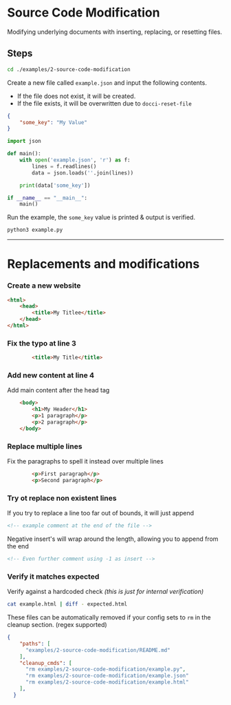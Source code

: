 # Source Code Modification

Modifying underlying documents with inserting, replacing, or resetting files.

## Steps

```bash docci-ignore
cd ./examples/2-source-code-modification
```

Create a new file called `example.json` and input the following contents.
- If the file does not exist, it will be created.
- If the file exists, it will be overwritten due to `docci-reset-file`

```json title=example.json docci-reset-file
{
    "some_key": "My Value"
}
```

```python title=example.py docci-reset-file
import json

def main():
    with open('example.json', 'r') as f:
        lines = f.readlines()
        data = json.loads(''.join(lines))

    print(data['some_key'])

if __name__ == "__main__":
    main()
```

Run the example, the `some_key` value is printed & output is verified.

```bash docci-output-contains="My Value"
python3 example.py
```

---

# Replacements and modifications

### Create a new website

```html title=example.html docci-reset-file
<html>
    <head>
        <title>My Titlee</title>
    </head>
</html>
```

### Fix the typo at line 3

```html title=example.html docci-line-replace=3
        <title>My Title</title>
```

### Add new content at line 4

Add main content after the head tag

```html title=example.html docci-line-insert=4
    <body>
        <h1>My Header</h1>
        <p>1 paragraph</p>
        <p>2 paragraph</p>
    </body>
```

### Replace multiple lines

Fix the paragraphs to spell it instead over multiple lines

```html title=example.html docci-line-replace=7-9
        <p>First paragraph</p>
        <p>Second paragraph</p>
```


### Try ot replace non existent lines

If you try to replace a line too far out of bounds, it will just append

```html title=example.html docci-line-replace=44
<!-- example comment at the end of the file -->
```

Negative insert's will wrap around the length, allowing you to append from the end

```html title=example.html docci-line-insert=-1
<!-- Even further comment using -1 as insert -->
```

### Verify it matches expected

Verify against a hardcoded check *(this is just for internal verification)*

```bash
cat example.html | diff - expected.html
```

These files can be automatically removed if your config sets to `rm` in the cleanup section. (regex supported)

```json
{
    "paths": [
      "examples/2-source-code-modification/README.md"
    ],
    "cleanup_cmds": [
      "rm examples/2-source-code-modification/example.py",
      "rm examples/2-source-code-modification/example.json"
      "rm examples/2-source-code-modification/example.html"
    ],
  }
```
